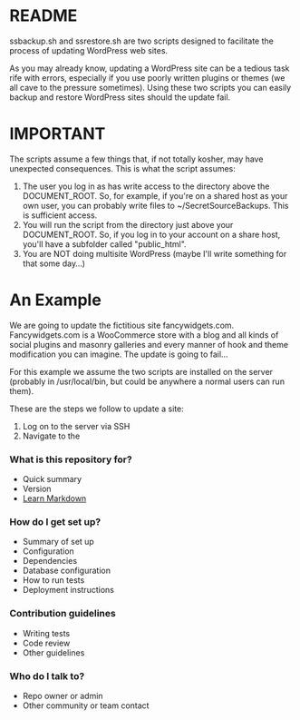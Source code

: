 # README #

ssbackup.sh and ssrestore.sh are two scripts designed to facilitate the process of updating WordPress web sites.

As you may already know, updating a WordPress site can be a tedious task rife with errors, especially if you use poorly written plugins or themes (we all cave to the pressure sometimes). Using these two scripts you can easily backup and restore WordPress sites should the update fail.

# IMPORTANT #
The scripts assume a few things that, if not totally kosher, may have unexpected consequences. This is what the script assumes:

1. The user you log in as has write access to the directory above the DOCUMENT_ROOT. So, for example, if you're on a shared host as your own user, you can probably write files to ~/SecretSourceBackups. This is sufficient access.
2. You will run the script from the directory just above your DOCUMENT_ROOT. So, if you log in to your account on a share host, you'll have a subfolder called "public_html".
3. You are NOT doing multisite WordPress (maybe I'll write something for that some day…)

# An Example #

We are going to update the fictitious site fancywidgets.com. Fancywidgets.com is a WooCommerce store with a blog and all kinds of social plugins and masonry galleries and every manner of hook and theme modification you can imagine. The update is going to fail…

For this example we assume the two scripts are installed on the server (probably in /usr/local/bin, but could be anywhere a normal users can run them).

These are the steps we follow to update a site:
1. Log on to the server via SSH
2. Navigate to the 

### What is this repository for? ###

* Quick summary
* Version
* [Learn Markdown](https://bitbucket.org/tutorials/markdowndemo)

### How do I get set up? ###

* Summary of set up
* Configuration
* Dependencies
* Database configuration
* How to run tests
* Deployment instructions

### Contribution guidelines ###

* Writing tests
* Code review
* Other guidelines

### Who do I talk to? ###

* Repo owner or admin
* Other community or team contact